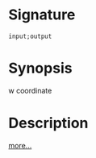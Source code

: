# Signature
```vikid-signature
input;output
```

# Synopsis
w coordinate

# Description

[more...](https://www.tomdalling.com/blog/modern-opengl/explaining-homogenous-coordinates-and-projective-geometry/)